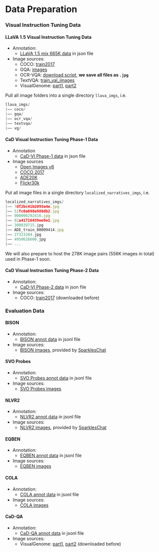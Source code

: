 
# Data Preparation

### Visual Instruction Tuning Data

#### LLaVA 1.5 Visual Instruction Tuning Data
- Annotation:
  - [LLaVA 1.5 mix 665K data](https://huggingface.co/datasets/liuhaotian/LLaVA-Instruct-150K/blob/main/llava_v1_5_mix665k.json) in json file
- Image sources:
  - COCO: [train2017](http://images.cocodataset.org/zips/train2017.zip)
  - GQA: [images](https://downloads.cs.stanford.edu/nlp/data/gqa/images.zip)
  - OCR-VQA: [download script](https://drive.google.com/drive/folders/1_GYPY5UkUy7HIcR0zq3ZCFgeZN7BAfm_?usp=sharing), **we save all files as `.jpg`**
  - TextVQA: [train_val_images](https://dl.fbaipublicfiles.com/textvqa/images/train_val_images.zip)
  - VisualGenome: [part1](https://cs.stanford.edu/people/rak248/VG_100K_2/images.zip), [part2](https://cs.stanford.edu/people/rak248/VG_100K_2/images2.zip)

Pull all image folders into a single directory `llava_imgs`, i.e.
```js
llava_imgs/
|–– coco/
|–– gqa/
|–– ocr_vqa/
|–– textvqa/
|–– vg/
```

#### CaD Visual Instruction Tuning Phase-1 Data
- Annotation
    - [CaD-VI Phase-1 data](https://huggingface.co/datasets/wlin21at/CaD-Inst/blob/main/json_files/phase1_instruct_data_278k.json) in json file
- Image sources
  - [Open Images v6](https://storage.googleapis.com/openimages/web/download_v6.html)
  - [COCO 2017](https://cocodataset.org/#download)
  - [ADE20K](https://groups.csail.mit.edu/vision/datasets/ADE20K/)
  - [Flickr30k](https://shannon.cs.illinois.edu/DenotationGraph/)

Put all image files in a single directory `localized_narratives_imgs`, i.e.

```js
localized_narratives_imgs/
|–– 7df2bc41b2093a4e.jpg
|–– 51fc0a698e989db2.jpg
|–– 000000292416.jpg
|–– 82a41716439ee9e1.jpg
|–– 300839715.jpg
|–– ADE_train_00009414.jpg
|–– 27323284.jpg
|–– 4950626600.jpg
|–– ...
```

We will also prepare to host the 278K image pairs (556K images in total) used in Phase-1 soon. 


#### CaD Visual Instruction Tuning Phase-2 Data
- Annotation:
  - [CaD-VI Phase-2 data](https://huggingface.co/datasets/wlin21at/CaD-Inst/blob/main/json_files/phase2_instruct_data_71k.json) in json file
- Image sources:
  - COCO: [train2017](http://images.cocodataset.org/zips/train2017.zip) (downloaded before)

### Evaluation Data

#### BISON
- Annotation:
  - [BISON annot data](../eval_json_files/BISON.jsonl) in jsonl file
- Image sources:
  - [BISON images](https://mail2sysueducn-my.sharepoint.com/personal/huangyp28_mail2_sysu_edu_cn/_layouts/15/onedrive.aspx?ga=1&id=%2Fpersonal%2Fhuangyp28%5Fmail2%5Fsysu%5Fedu%5Fcn%2FDocuments%2Frelease%2FSparkles%2Fevaluation%2FBISON%2Fimages), provided by [SparklesChat](https://github.com/HYPJUDY/Sparkles?tab=readme-ov-file)
#### SVO Probes
- Annotation:
  - [SVO Probes annot data](../eval_json_files/SVO_Probes.jsonl) in jsonl file
- Image sources:
  - [SVO Probes images](https://github.com/google-deepmind/svo_probes/blob/main/image_urls.txt)
#### NLVR2
- Annotation:
  - [NLVR2 annot data](../eval_json_files/NLVR2.jsonl) in jsonl file
- Image sources:
  - [NLVR2 images](https://mail2sysueducn-my.sharepoint.com/personal/huangyp28_mail2_sysu_edu_cn/_layouts/15/onedrive.aspx?ga=1&id=%2Fpersonal%2Fhuangyp28%5Fmail2%5Fsysu%5Fedu%5Fcn%2FDocuments%2Frelease%2FSparkles%2Fevaluation%2FNLVR2%2Fimages), provided by [SparklesChat](https://github.com/HYPJUDY/Sparkles?tab=readme-ov-file)
#### EQBEN
- Annotation:
  - [EQBEN annot data](../eval_json_files/EQBEN.jsonl) in jsonl file
- Image sources:
  - [EQBEN images](https://entuedu-my.sharepoint.com/personal/tan317_e_ntu_edu_sg/_layouts/15/onedrive.aspx?id=%2Fpersonal%2Ftan317%5Fe%5Fntu%5Fedu%5Fsg%2FDocuments%2FPh%2ED%2D2%2Fintern%2Fmicrosoft%2Fwork%2Fgithub%2Feval%5Fminigpt4%2Fdata%2Feqben%5Fvllm%2Ezip&parent=%2Fpersonal%2Ftan317%5Fe%5Fntu%5Fedu%5Fsg%2FDocuments%2FPh%2ED%2D2%2Fintern%2Fmicrosoft%2Fwork%2Fgithub%2Feval%5Fminigpt4%2Fdata&ga=1)
#### COLA
- Annotation:
  - [COLA annot data](../eval_json_files/COLA.jsonl) in jsonl file
- Image sources:
  - [COLA images](https://github.com/arijitray1993/COLA/blob/main/data/COLA_multiobjects_matching_benchmark.json)
#### CaD-QA
- Annotation:
  - [CaD-QA annot data](https://huggingface.co/datasets/wlin21at/CaD-Inst/blob/main/json_files/CaD_QA_eval.jsonl) in jsonl file
- Image sources:
  - VisualGenome: [part1](https://cs.stanford.edu/people/rak248/VG_100K_2/images.zip), [part2](https://cs.stanford.edu/people/rak248/VG_100K_2/images2.zip) (downloaded before)